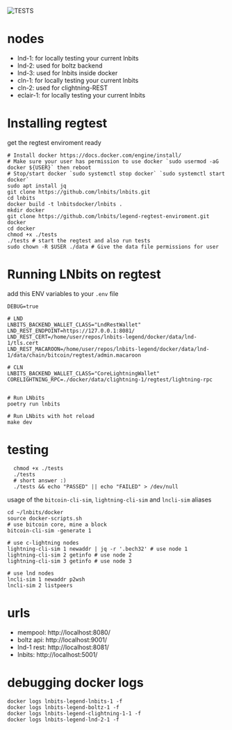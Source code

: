 ![TESTS](https://github.com/lnbits/legend-regtest-enviroment/actions/workflows/ci.yml/badge.svg)

# nodes
* lnd-1: for locally testing your current lnbits
* lnd-2: used for boltz backend
* lnd-3: used for lnbits inside docker
* cln-1: for locally testing your current lnbits
* cln-2: used for clightning-REST
* eclair-1: for locally testing your current lnbits

# Installing regtest 
get the regtest enviroment ready
```console
# Install docker https://docs.docker.com/engine/install/
# Make sure your user has permission to use docker `sudo usermod -aG docker ${USER}` then reboot
# Stop/start docker `sudo systemctl stop docker` `sudo systemctl start docker`
sudo apt install jq
git clone https://github.com/lnbits/lnbits.git
cd lnbits
docker build -t lnbitsdocker/lnbits .
mkdir docker
git clone https://github.com/lnbits/legend-regtest-enviroment.git docker
cd docker
chmod +x ./tests
./tests # start the regtest and also run tests
sudo chown -R $USER ./data # Give the data file permissions for user
```

# Running LNbits on regtest
add this ENV variables to your `.env` file
```console
DEBUG=true

# LND
LNBITS_BACKEND_WALLET_CLASS="LndRestWallet"
LND_REST_ENDPOINT=https://127.0.0.1:8081/
LND_REST_CERT=/home/user/repos/lnbits-legend/docker/data/lnd-1/tls.cert
LND_REST_MACAROON=/home/user/repos/lnbits-legend/docker/data/lnd-1/data/chain/bitcoin/regtest/admin.macaroon

# CLN
LNBITS_BACKEND_WALLET_CLASS="CoreLightningWallet"
CORELIGHTNING_RPC=./docker/data/clightning-1/regtest/lightning-rpc 


# Run LNbits
poetry run lnbits

# Run LNbits with hot reload
make dev
```

# testing
```console
  chmod +x ./tests
  ./tests
  # short answer :)
  ./tests && echo "PASSED" || echo "FAILED" > /dev/null
```

usage of the `bitcoin-cli-sim`, `lightning-cli-sim` and `lncli-sim` aliases
```console
cd ~/lnbits/docker
source docker-scripts.sh
# use bitcoin core, mine a block
bitcoin-cli-sim -generate 1

# use c-lightning nodes
lightning-cli-sim 1 newaddr | jq -r '.bech32' # use node 1
lightning-cli-sim 2 getinfo # use node 2
lightning-cli-sim 3 getinfo # use node 3

# use lnd nodes
lncli-sim 1 newaddr p2wsh
lncli-sim 2 listpeers
```

# urls
* mempool: http://localhost:8080/
* boltz api: http://localhost:9001/
* lnd-1 rest: http://localhost:8081/
* lnbits: http://localhost:5001/

# debugging docker logs
```console
docker logs lnbits-legend-lnbits-1 -f
docker logs lnbits-legend-boltz-1 -f
docker logs lnbits-legend-clightning-1-1 -f
docker logs lnbits-legend-lnd-2-1 -f
```
